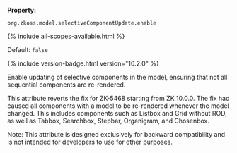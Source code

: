 **Property:**

`org.zkoss.model.selectiveComponentUpdate.enable`

{% include all-scopes-available.html  %}

Default:  `false`

{% include version-badge.html version="10.2.0" %}

Enable updating of selective components in the model, ensuring that not
all sequential components are re-rendered.

This attribute reverts the fix for ZK-5468 starting from ZK 10.0.0. The
fix had caused all components with a model to be re-rendered whenever
the model changed. This includes components such as Listbox and Grid
without ROD, as well as Tabbox, Searchbox, Stepbar, Organigram, and
Chosenbox.

Note: This attribute is designed exclusively for backward compatibility
and is not intended for developers to use for other purposes.
